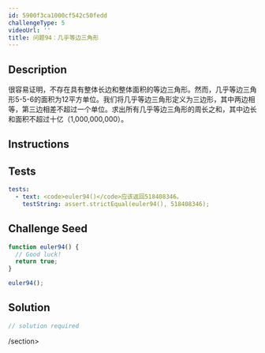 ```yaml
---
id: 5900f3ca1000cf542c50fedd
challengeType: 5
videoUrl: ''
title: 问题94：几乎等边三角形
---
```


## Description
<section id="description">很容易证明，不存在具有整体长边和整体面积的等边三角形。然而，几乎等边三角形5-5-6的面积为12平方单位。我们将几乎等边三角形定义为三边形，其中两边相等，第三边相差不超过一个单位。求出所有几乎等边三角形的周长之和，其中边长和面积不超过十亿（1,000,000,000）。 </section>

## Instructions
<section id="instructions">
</section>

## Tests
<section id='tests'>

```yml
tests:
  - text: <code>euler94()</code>应该返回518408346。
    testString: assert.strictEqual(euler94(), 518408346);

```

</section>

## Challenge Seed
<section id='challengeSeed'>

<div id='js-seed'>

```js
function euler94() {
  // Good luck!
  return true;
}

euler94();

```

</div>



</section>

## Solution
<section id='solution'>

```js
// solution required
```

/section>
